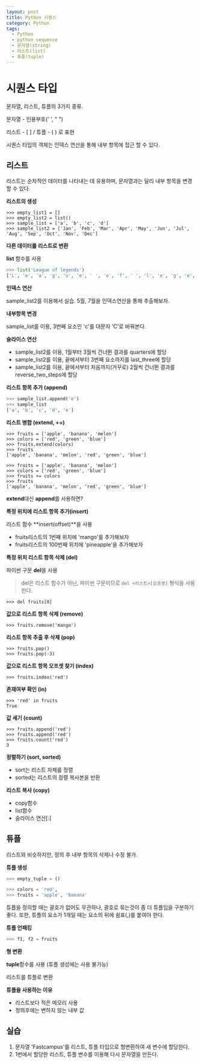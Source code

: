 ```yaml
---
layout: post
title: Python 시퀀스
category: Python
tags:
  - Python
  - python sequence
  - 문자열(string)
  - 리스트(list)
  - 튜플(tuple)
---
```




# 시퀀스 타입

문자열, 리스트, 튜플의 3가지 종류.

문자열 - 인용부호(' ', " ")

리스트 - [ ] / 튜플 - ( ) 로 표현

시퀀스 타입의 객체는 인덱스 연산을 통해 내부 항목에 접근 할 수 있다.



## 리스트

리스트는 순차적인 데이터를 나타내는 데 유용하며, 문자열과는 달리 내부 항목을 변경할 수 있다.



**리스트의 생성**

```
>>> empty_list1 = []
>>> empty_list2 = list()
>>> sample_list = ['a', 'b', 'c', 'd']
>>> sample_list2 = ['Jan', 'Feb', 'Mar', 'Apr', 'May', 'Jun', 'Jul', 'Aug', 'Sep', 'Oct', 'Nov', 'Dec']
```

**다른 데이터를 리스트로 변환**

**list** 함수를 사용

```python
>>> list('League of legends')
['L', 'e', 'a', 'g', 'u', 'e', ' ', 'o', 'f', ' ', 'l', 'e', 'g', 'e', 'n', 'd', 's']
```

**인덱스 연산**

sample_list2를 이용해서 실습. 5월, 7월을 인덱스연산을 통해 추출해보자.

**내부항목 변경**

sample_list를 이용, 3번째 요소인 'c'를 대문자 'C'로 바꿔본다.

**슬라이스 연산**

- sample_list2를 이용, 1월부터 3월씩 건너뛴 결과를 quarters에 할당
- sample_list2를 이용, 끝에서부터 3번째 요소까지를 last_three에 할당
- sample_list2를 이용, 끝에서부터 처음까지(거꾸로) 2월씩 건너뛴 결과를 reverse_two_steps에 할당

**리스트 항목 추가 (append)**

```python
>>> sample_list.append('e')
>>> sample_list
['a', 'b', 'c', 'd', 'e']
```

**리스트 병합 (extend, +=)**

```
>>> fruits = ['apple', 'banana', 'melon']
>>> colors = ['red', 'green', 'blue']
>>> fruits.extend(colors)
>>> fruits
['apple', 'banana', 'melon', 'red', 'green', 'blue']
```

```
>>> fruits = ['apple', 'banana', 'melon']
>>> colors = ['red', 'green', 'blue']
>>> fruits += colors
>>> fruits
['apple', 'banana', 'melon', 'red', 'green', 'blue']
```

**extend**대신 **append**를 사용하면?



**특정 위치에 리스트 항목 추가(insert)**

리스트 함수 **insert(offset)**을 사용

- fruits리스트의 1번째 위치에 'mango'를 추가해보자
- fruits리스트의 100번째 위치에 'pineapple'을 추가해보자

**특정 위치 리스트 항목 삭제 (del)**

파이썬 구문 **del**을 사용

> del은 리스트 함수가 아닌, 파이썬 구문이므로 ```del <리스트>[오프셋]``` 형식을 사용한다.

 ```
>>> del fruits[0]
 ```

**값으로 리스트 항목 삭제 (remove)**

```
>>> fruits.remove('mango')
```

**리스트 항목 추출 후 삭제 (pop)**

```
>>> fruits.pop()
>>> fruits.pop(-3)
```

**값으로 리스트 항목 오프셋 찾기 (index)**

```
>>> fruits.index('red')
```

**존재여부 확인 (in)**

```
>>> 'red' in fruits
True
```

**값 세기 (count)**

```
>>> fruits.append('red')
>>> fruits.append('red')
>>> fruits.count('red')
3
```

**정렬하기 (sort, sorted)**

- sort는 리스트 자체를 정렬
- sorted는 리스트의 정렬 복사본을 반환

**리스트 복사 (copy)**

- copy함수
- list함수
- 슬라이스 연산[:]



## 튜플

리스트와 비슷하지만, 정의 후 내부 항목의 삭제나 수정 불가.

**튜플 생성**

```python
>>> empty_tuple = ()

>>> colors = 'red',
>>> fruits = 'apple', 'banana'
```

튜플을 정의할 때는 괄호가 없어도 무관하나, 괄호로 묶는것이 좀 더 튜플임을 구분하기 좋다. 또한, 튜플의 요소가 1개일 때는 요소의 뒤에 쉼표(,)를 붙여야 한다.



**튜플 언패킹**

```python
>>> f1, f2 = fruits
```



**형 변환**

**tuple**함수를 사용 (튜플 생성에는 사용 불가능)

리스트를 튜플로 변환

**튜플을 사용하는 이유**

- 리스트보다 적은 메모리 사용
- 정의후에는 변하지 않는 내부 값



## 실습

1. 문자열 'Fastcampus'를 리스트, 튜플 타입으로 형변환하여 새 변수에 할당한다.
2. 1번에서 할당한 리스트, 튜플 변수를 이용해 다시 문자열을 만든다.
